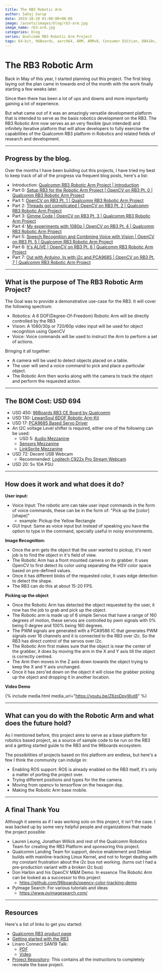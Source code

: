 ```yaml
---
title: The RB3 Robotic Arm
author: Sahaj Sarup
date: 2019-10-28 01:00:00+00:00
image: /assets/images/blog/rb3-arm.jpg
image_name: rb3-arm.jpg
categories: blog
series: Qualcomm RB3 Robotic Arm Project
tags: 64-bit, 96Boards, aarch64, ARM, ARMv8, Consumer Edition, DB410c, dragonboard410c, Linaro, Linux, fedora, arm64, aarch64, rock960, FPGA, raspberry pi, arduino, shield, hat
---
```


# The RB3 Robotic Arm

Back in May of this year, I started planning out this project. The first blog laying out the plan came in towards end of the month with the work finally starting a few weeks later.

Since then there has been a lot of ups and downs and more importantly gaining a lot of experience.

But what came out of it was an amazingly versatile development platform that is intended to serve as the basis robotics development on the RB3. The RB3 Robotic Arm now serves as an very flexible (pun intended) and infinitely iterative platform that will allow developers to fully exercise the capabilities of the Qualcomm RB3 platform in Robotics and related fields of research and development.

***

## Progress by the blog.

Over the months I have been building out this projects, I have tried my best to keep track of all of the progress via frequent blog posts, here's a list:

- Introduction: [Qualcomm RB3 Robotic Arm Project | Introduction](https://www.96boards.org/blog/rb3-arm-intro/)
- Part 0: [Setup RB3 for the Robotic Arm Project | OpenCV on RB3 Pt. 0 | Qualcomm RB3 Robotic Arm Project](https://www.96boards.org/blog/rb3-setup/)
- Part 1: [OpenCV on RB3 Pt. 1 | Qualcomm RB3 Robotic Arm Project](https://www.96boards.org/blog/rb3-arm-intro-opencv-1/)
- Part 2: [Threads got complicated | OpenCV on RB3 Pt. 2 | Qualcomm RB3 Robotic Arm Project](https://www.96boards.org/blog/rb3-arm-opencv-threads/)
- Part 3: [Gimme Code | OpenCV on RB3 Pt. 3 | Qualcomm RB3 Robotic Arm Project](https://www.96boards.org/blog/rb3-opencv-gimme-code/)
- Part 4: [My experiments with 1080p | OpenCV on RB3 Pt. 4 | Qualcomm RB3 Robotic Arm Project](https://www.96boards.org/blog/rb3-1080p-opencv/)
- Part 5: [Speech Recognition and Combining Voice with Vision | OpenCV on RB3 Pt. 5 | Qualcomm RB3 Robotic Arm Project](https://www.96boards.org/blog/rb3-voice-vision/)
- Part 6: [It's ALIVE | OpenCV on RB3 Pt. 6 | Qualcomm RB3 Robotic Arm Project](https://www.96boards.org/blog/rb3-its-alive/)
- Part 7: [Out with Arduino, In with i2c and PCA9685 | OpenCV on RB3 Pt. 7 | Qualcomm RB3 Robotic Arm Project](https://www.96boards.org/blog/arduino-vs-pca9685/)


***


## What is the purpose of The RB3 Robotic Arm Project?

The Goal was to provide a demonstrative use-case for the RB3. It will cover the following spectrum:
- Robotics: A 6 DOF(Degree-Of-Freedom) Robotic Arm will be directly controlled by the RB3
- Vision: A 1080/30p or 720/60p video input will be used for object recognition using OpenCV
- Voice: Voice commands will be used to instruct the Arm to perform a set of actions.

Bringing it all together:
- A camera will be used to detect objects placed on a table.
- The user will send a voice command to pick and place a particular object.
- The Robotic Arm then works along with the camera to track the object and perform the requested action.

***

## The BOM Cost: USD 694

- USD 450: [96Boards RB3 CE Board by Qualcomm](https://www.96boards.org/product/rb3-platform/)
- USD 130: [LewanSoul 6DOF Robotic Arm Kit](https://www.amazon.com/dp/B074T6DPKX/)
- USD 17: [PCA9685 Based Servo Driver](https://www.amazon.com/Adafruit-16-Channel-12-bit-Servo-Driver/dp/B01G61MZF4/)
- An I2C voltage Level shifter is required, either one of the following can be used:
    - USD 5: [Audio Mezzanine](https://www.96boards.org/product/audio-mezzanine/)
    - [Sensors Mezzanine](https://www.96boards.org/product/sensors-mezzanine/)
    - [LinkSprite Mezzanine](https://www.96boards.org/product/linkspritesensorkit/)
- USD 72: Decent USB Webcam
    - Recommended: [Logitech C922x Pro Stream Webcam](https://www.amazon.com/Logitech-C922x-Pro-Stream-Webcam/dp/B01LXCDPPK)
- USD 20: 5v 10A PSU

***

## How does it work and what does it do?

**User input:**
- Voice Input: The robotic arm can take user input commands in the form of voice commands, these can be in the form of: "Pick up the [color] [shape]"
    - example: Pickup the Yellow Rectangle
- GUI Input: Same as voice input but instead of speaking you have the option to type in the command, specially useful in noisy environments.

**Image Recognition:**
- Once the arm gets the object that the user wanted to pickup, it's next job is to find the object in it's field of view.
- The Robotic Arm has a front mounted camera on its grabber. It uses OpenCV to first detect its color using separating the HSV color space based on pre-defined values.
- Once it has different blobs of the requested color, it uses edge detection to detect the shape.
- The RB3 can do this at about 15-20 FPS.

**Picking up the object**
- Once the Robotic Arm has detected the object requested by the user, it now has the job to grab and pick up the object.
- The Robotic arm is made up of 6 simple Servos that have a range of 160 degrees of motion, these servos are controlled by pwm signals with 0% being 0 degree and 100% being 160 degrees.
- The PWM signals are generated with a PCA9586 IC that generates PWM signals over 16 channels and it is connected to the RB3 over i2c. So the RB3 has direct control of the servos over i2c.
- The Robotic Arm first makes sure that the object is near the center of the grabber, it does by moving the arm in the X and Y axis till the object is correctly centred.
- The Arm then moves in the Z axis down towards the object trying to keep the X and Y axis unchanged.
- Once it has zero'ed down on the object it will close the grabber picking up the object and dropping it in another location.

**Video Demo**

{% include media.html media_url="https://youtu.be/Z6zoDpyWut8" %}

***

## What can you do with the Robotic Arm and what does the future hold?

As I mentioned before, this project aims to serve as a base platform for robotics based project, as a source of sample code to be run on the RB3 and a getting started guide to the RB3 and the 96boards ecosystem.

The possibilities of projects based on this platform are endless, but here's a few I think the community can indulge in:
- Enabling ROS support: ROS is already enabled on the RB3 itself, it's only a matter of porting the project over.
- Trying different positions and types for the the camera.
- Moving from opencv to tensorflow on the hexagon dsp.
- Making the Robotic Arm base mobile.

***

## A final Thank You

Although it seems as if I was working solo on this project, it isn't the case. I was backed up by some very helpful people and organizations that made the project possible:
- Lauren Leung, Jonathan Willick and rest of the Qualcomm Robotics Team for creating the RB3
Platform and sponsoring this project.
- Qualcomm Landing Team for support, device enablement and Debian builds with mainline-tracking Linux Kernel, and not to forget dealing with my constant frustration about the i2c bus not working. (turns out I had a pre-production variant with a broken i2c bus)
- Don Harbin and his OpenCV M&M Demo: In essence The Robotic Arm can be looked as a successor to this project
    - https://github.com/96boards/opencv-color-tracking-demo
- PyImage Search: For various tutorials and ideas
    - https://www.pyimagesearch.com/

***

## Resources

Here's a list of links to get you started:
- [Qualcomm RB3 product page](https://www.96boards.org/product/rb3-platform/)
- [Getting started with the RB3](https://www.96boards.org/documentation/consumer/dragonboard/dragonboard845c/getting-started/)
- Linaro Connect SAN19 Talk:
    - [PDF](https://fileserver.linaro.org/owncloud/index.php/s/1yS5sqBsFb8DJBx)
    - [Video](https://youtu.be/WHTPmclDvjQ)
- [Project Repository](https://github.com/96boards-projects/RB3-RoboticArm): This contains all the instructions to completely recreate the base project.
